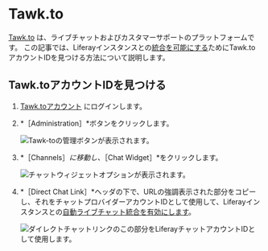 # Tawk.to

[Tawk.to](https://www.tawk.to/) は、ライブチャットおよびカスタマーサポートのプラットフォームです。 この記事では、Liferayインスタンスとの[統合を可能にする](../enabling-automated-live-chat-systems.md)ためにTawk.toアカウントIDを見つける方法について説明します。

## Tawk.toアカウントIDを見つける

1. [Tawk.toアカウント](https://dashboard.tawk.to/login) にログインします。

1. *［Administration］*ボタンをクリックします。

    ![Tawk-toの管理ボタンが表示されます。](./tawk-to/images/01.png)

1. *［Channels］*に移動し、*［Chat Widget］*をクリックします。

    ![チャットウィジェットオプションが表示されます。](./tawk-to/images/02.png)

1. *［Direct Chat Link］*ヘッダの下で、URLの強調表示された部分をコピーし、それをチャットプロバイダーアカウントIDとして使用して、Liferayインスタンスとの[自動ライブチャット統合を有効にします](../enabling-automated-live-chat-systems.md)。

    ![ダイレクトチャットリンクのこの部分をLiferayチャットアカウントIDとして使用します。](./tawk-to/images/03.png)